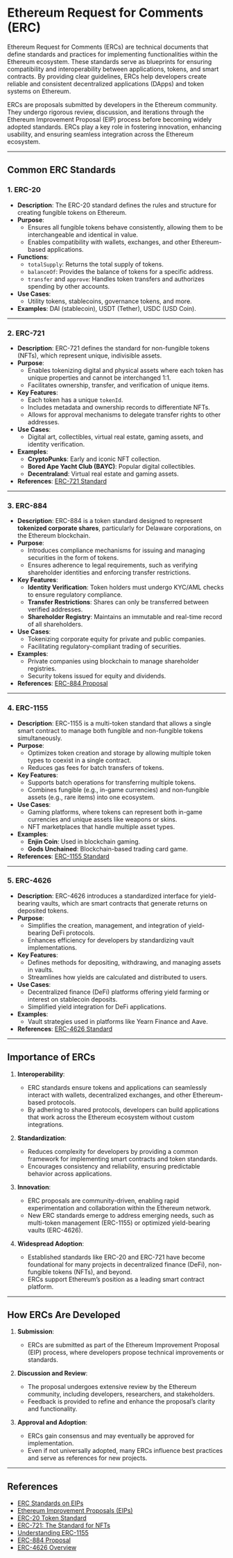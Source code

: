 # **Ethereum Request for Comments (ERC)**

Ethereum Request for Comments (ERCs) are technical documents that define standards and practices for implementing functionalities within the Ethereum ecosystem. These standards serve as blueprints for ensuring compatibility and interoperability between applications, tokens, and smart contracts. By providing clear guidelines, ERCs help developers create reliable and consistent decentralized applications (DApps) and token systems on Ethereum.

ERCs are proposals submitted by developers in the Ethereum community. They undergo rigorous review, discussion, and iterations through the Ethereum Improvement Proposal (EIP) process before becoming widely adopted standards. ERCs play a key role in fostering innovation, enhancing usability, and ensuring seamless integration across the Ethereum ecosystem.

---

## **Common ERC Standards**

### **1. ERC-20**
- **Description**: The ERC-20 standard defines the rules and structure for creating fungible tokens on Ethereum.  
- **Purpose**:  
   - Ensures all fungible tokens behave consistently, allowing them to be interchangeable and identical in value.  
   - Enables compatibility with wallets, exchanges, and other Ethereum-based applications.  
- **Functions**:  
   - `totalSupply`: Returns the total supply of tokens.  
   - `balanceOf`: Provides the balance of tokens for a specific address.  
   - `transfer` and `approve`: Handles token transfers and authorizes spending by other accounts.  
- **Use Cases**:  
   - Utility tokens, stablecoins, governance tokens, and more.  
- **Examples**: DAI (stablecoin), USDT (Tether), USDC (USD Coin).

---

### **2. ERC-721**
- **Description**: ERC-721 defines the standard for non-fungible tokens (NFTs), which represent unique, indivisible assets.  
- **Purpose**:  
   - Enables tokenizing digital and physical assets where each token has unique properties and cannot be interchanged 1:1.  
   - Facilitates ownership, transfer, and verification of unique items.  
- **Key Features**:  
   - Each token has a unique `tokenId`.  
   - Includes metadata and ownership records to differentiate NFTs.  
   - Allows for approval mechanisms to delegate transfer rights to other addresses.  
- **Use Cases**:  
   - Digital art, collectibles, virtual real estate, gaming assets, and identity verification.  
- **Examples**:  
   - **CryptoPunks**: Early and iconic NFT collection.  
   - **Bored Ape Yacht Club (BAYC)**: Popular digital collectibles.  
   - **Decentraland**: Virtual real estate and gaming assets.  
- **References**: [ERC-721 Standard](https://eips.ethereum.org/EIPS/eip-721)

---

### **3. ERC-884**
- **Description**: ERC-884 is a token standard designed to represent **tokenized corporate shares**, particularly for Delaware corporations, on the Ethereum blockchain.  
- **Purpose**:  
   - Introduces compliance mechanisms for issuing and managing securities in the form of tokens.  
   - Ensures adherence to legal requirements, such as verifying shareholder identities and enforcing transfer restrictions.  
- **Key Features**:  
   - **Identity Verification**: Token holders must undergo KYC/AML checks to ensure regulatory compliance.  
   - **Transfer Restrictions**: Shares can only be transferred between verified addresses.  
   - **Shareholder Registry**: Maintains an immutable and real-time record of all shareholders.  
- **Use Cases**:  
   - Tokenizing corporate equity for private and public companies.  
   - Facilitating regulatory-compliant trading of securities.  
- **Examples**:  
   - Private companies using blockchain to manage shareholder registries.  
   - Security tokens issued for equity and dividends.  
- **References**: [ERC-884 Proposal](https://github.com/ethereum/EIPs/issues/884)

---

### **4. ERC-1155**
- **Description**: ERC-1155 is a multi-token standard that allows a single smart contract to manage both fungible and non-fungible tokens simultaneously.  
- **Purpose**:  
   - Optimizes token creation and storage by allowing multiple token types to coexist in a single contract.  
   - Reduces gas fees for batch transfers of tokens.  
- **Key Features**:  
   - Supports batch operations for transferring multiple tokens.  
   - Combines fungible (e.g., in-game currencies) and non-fungible assets (e.g., rare items) into one ecosystem.  
- **Use Cases**:  
   - Gaming platforms, where tokens can represent both in-game currencies and unique assets like weapons or skins.  
   - NFT marketplaces that handle multiple asset types.  
- **Examples**:  
   - **Enjin Coin**: Used in blockchain gaming.  
   - **Gods Unchained**: Blockchain-based trading card game.  
- **References**: [ERC-1155 Standard](https://eips.ethereum.org/EIPS/eip-1155)

---

### **5. ERC-4626**
- **Description**: ERC-4626 introduces a standardized interface for yield-bearing vaults, which are smart contracts that generate returns on deposited tokens.  
- **Purpose**:  
   - Simplifies the creation, management, and integration of yield-bearing DeFi protocols.  
   - Enhances efficiency for developers by standardizing vault implementations.  
- **Key Features**:  
   - Defines methods for depositing, withdrawing, and managing assets in vaults.  
   - Streamlines how yields are calculated and distributed to users.  
- **Use Cases**:  
   - Decentralized finance (DeFi) platforms offering yield farming or interest on stablecoin deposits.  
   - Simplified yield integration for DeFi applications.  
- **Examples**:  
   - Vault strategies used in platforms like Yearn Finance and Aave.  
- **References**: [ERC-4626 Standard](https://eips.ethereum.org/EIPS/eip-4626)

---

## **Importance of ERCs**

1. **Interoperability**:  
   - ERC standards ensure tokens and applications can seamlessly interact with wallets, decentralized exchanges, and other Ethereum-based protocols.  
   - By adhering to shared protocols, developers can build applications that work across the Ethereum ecosystem without custom integrations.  

2. **Standardization**:  
   - Reduces complexity for developers by providing a common framework for implementing smart contracts and token standards.  
   - Encourages consistency and reliability, ensuring predictable behavior across applications.

3. **Innovation**:  
   - ERC proposals are community-driven, enabling rapid experimentation and collaboration within the Ethereum network.  
   - New ERC standards emerge to address emerging needs, such as multi-token management (ERC-1155) or optimized yield-bearing vaults (ERC-4626).

4. **Widespread Adoption**:  
   - Established standards like ERC-20 and ERC-721 have become foundational for many projects in decentralized finance (DeFi), non-fungible tokens (NFTs), and beyond.  
   - ERCs support Ethereum’s position as a leading smart contract platform.

---

## **How ERCs Are Developed**

1. **Submission**:  
   - ERCs are submitted as part of the Ethereum Improvement Proposal (EIP) process, where developers propose technical improvements or standards.  

2. **Discussion and Review**:  
   - The proposal undergoes extensive review by the Ethereum community, including developers, researchers, and stakeholders.  
   - Feedback is provided to refine and enhance the proposal’s clarity and functionality.  

3. **Approval and Adoption**:  
   - ERCs gain consensus and may eventually be approved for implementation.  
   - Even if not universally adopted, many ERCs influence best practices and serve as references for new projects.

---

## **References**

- [ERC Standards on EIPs](https://eips.ethereum.org/erc)  
- [Ethereum Improvement Proposals (EIPs)](https://eips.ethereum.org/)  
- [ERC-20 Token Standard](https://ethereum.org/en/developers/docs/standards/tokens/erc-20/)  
- [ERC-721: The Standard for NFTs](https://ethereum.org/en/developers/docs/standards/tokens/erc-721/)  
- [Understanding ERC-1155](https://ethereum.org/en/developers/docs/standards/tokens/erc-1155/)  
- [ERC-884 Proposal](https://github.com/ethereum/EIPs/issues/884)  
- [ERC-4626 Overview](https://eips.ethereum.org/EIPS/eip-4626)  
